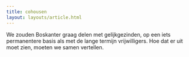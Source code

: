 ```yaml
---
title: cohousen
layout: layouts/article.html
---
```

We zouden Boskanter graag delen met gelijkgezinden, op een iets permanentere basis als met de lange termijn vrijwilligers. 
Hoe dat er uit moet zien, moeten we samen vertellen.
